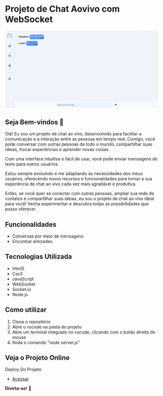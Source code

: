 # Projeto de Chat Aovivo com WebSocket

[<img src="img/photo-pupils.png" target="_blank">](https://github.com/Kleydsonpessanha/PupilsChat) 

## Seja Bem-vindos 👋

Olá! Eu sou um projeto de chat ao vivo, desenvolvido para facilitar a comunicação e a interação entre as pessoas em tempo real. Comigo, você pode conversar com outras pessoas de todo o mundo, compartilhar suas ideias, trocar experiências e aprender novas coisas.

Com uma interface intuitiva e fácil de usar, você pode enviar mensagens de texto para outros usuários.

Estou sempre evoluindo e me adaptando às necessidades dos meus usuários, oferecendo novos recursos e funcionalidades para tornar a sua experiência de chat ao vivo cada vez mais agradável e produtiva.

Então, se você quer se conectar com outras pessoas, ampliar sua rede de contatos e compartilhar suas ideias, eu sou o projeto de chat ao vivo ideal para você! Venha experimentar e descubra todas as possibilidades que posso oferecer.


## Funcionalidades

- Conversas por meio de mensagens.
- Encontrar amizades.

## Tecnologias Utilizada

- Html5
- Css3
- JavaScript
- WebSocket
- Socket.io
- Node.js


## Como utilizar 

1. Clona o repositório
2. Abre o vscode na pasta do projeto
3. Abre um terminal integrado no vscode, clicando com o botão direito do mouse
4. Roda o comando "node server.js"



## Veja o Projeto Online
Deploy Do Projeto
- [Acessar](https://Kleydsonpessanha.github.io/PupilsChat/)  


**Divirta-se!** 🚀
